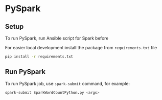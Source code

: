 # PySpark

## Setup
To run PySpark, run Ansible script for Spark before

For easier local development install the package from `requirements.txt` file 
```bash
pip install -r requirements.txt
```

## Run PySpark
To run PySpark job, use `spark-submit` command, for example:
```bash
spark-submit SparkWordCountPython.py <args>
```
